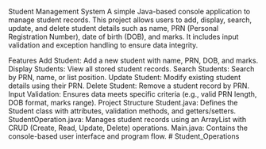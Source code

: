 Student Management System
A simple Java-based console application to manage student records. This project allows users to add, display, search, update, and delete student details such as name, PRN (Personal Registration Number), date of birth (DOB), and marks. It includes input validation and exception handling to ensure data integrity.

Features
Add Student: Add a new student with name, PRN, DOB, and marks.
Display Students: View all stored student records.
Search Students: Search by PRN, name, or list position.
Update Student: Modify existing student details using their PRN.
Delete Student: Remove a student record by PRN.
Input Validation: Ensures data meets specific criteria (e.g., valid PRN length, DOB format, marks range).
Project Structure
Student.java: Defines the Student class with attributes, validation methods, and getters/setters.
StudentOperation.java: Manages student records using an ArrayList with CRUD (Create, Read, Update, Delete) operations.
Main.java: Contains the console-based user interface and program flow.
#   S t u d e n t _ O p e r a t i o n s  
 